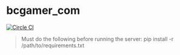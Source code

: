 bcgamer_com
====================
[![Circle CI](https://circleci.com/gh/BCGamer/website/tree/master.svg?style=shield)](https://circleci.com/gh/BCGamer/website/tree/master)
>Must do the following before running the server:
>pip install -r /path/to/requirements.txt
>


